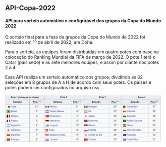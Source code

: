 ## API-Copa-2022
#### API para sorteio automático e configurável dos grupos da Copa do Mundo 2022

O sorteio final para a fase de grupos da Copa do Mundo de 2022 foi realizado em 1º de abril de 2022, em Doha.

Para o sorteio, as equipes foram distribuídas em quatro potes com base na colocação do Ranking Mundial da FIFA de março de 2022. O pote 1 terá o Catar (país sede) e as sete melhores equipes, e assim por diante nos potes 2 a 4.

Essa API realiza um sorteio automático dos grupos, dividindo as 32 seleções em 8 grupos de A a H de acordo com seus potes. Os países e potes podem ser configurados no arquivo csv.

![alt text](potesoficiais.png)
